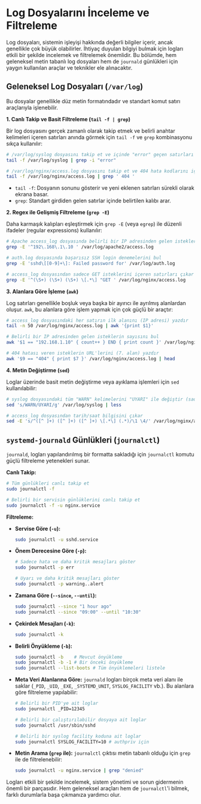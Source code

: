 # Log Dosyalarını İnceleme ve Filtreleme

Log dosyaları, sistemin işleyişi hakkında değerli bilgiler içerir, ancak genellikle çok büyük olabilirler. İhtiyaç duyulan bilgiyi bulmak için logları etkili bir şekilde incelemek ve filtrelemek önemlidir. Bu bölümde, hem geleneksel metin tabanlı log dosyaları hem de `journald` günlükleri için yaygın kullanılan araçlar ve teknikler ele alınacaktır.

## Geleneksel Log Dosyaları (`/var/log`)

Bu dosyalar genellikle düz metin formatındadır ve standart komut satırı araçlarıyla işlenebilir.

**1. Canlı Takip ve Basit Filtreleme (`tail -f | grep`)**

Bir log dosyasını gerçek zamanlı olarak takip etmek ve belirli anahtar kelimeleri içeren satırları anında görmek için `tail -f` ve `grep` kombinasyonu sıkça kullanılır:

```bash
# /var/log/syslog dosyasını takip et ve içinde "error" geçen satırları göster (büyük/küçük harf duyarsız)
tail -f /var/log/syslog | grep -i "error"

# /var/log/nginx/access.log dosyasını takip et ve 404 hata kodlarını içeren satırları göster
tail -f /var/log/nginx/access.log | grep ' 404 ' 
```
*   `tail -f`: Dosyanın sonunu gösterir ve yeni eklenen satırları sürekli olarak ekrana basar.
*   `grep`: Standart girdiden gelen satırlar içinde belirtilen kalıbı arar.

**2. Regex ile Gelişmiş Filtreleme (`grep -E`)**

Daha karmaşık kalıpları eşleştirmek için `grep -E` (veya `egrep`) ile düzenli ifadeler (regular expressions) kullanılır:

```bash
# Apache access_log dosyasında belirli bir IP adresinden gelen istekleri bul
grep -E '^192\.168\.1\.10 ' /var/log/apache2/access.log

# auth.log dosyasında başarısız SSH login denemelerini bul
grep -E 'sshd\[[0-9]+\]: Failed password for' /var/log/auth.log

# access_log dosyasından sadece GET isteklerini içeren satırları çıkar
grep -E '^(\S+) (\S+) (\S+) \[.*\] "GET ' /var/log/nginx/access.log
```

**3. Alanlara Göre İşleme (`awk`)**

Log satırları genellikle boşluk veya başka bir ayırıcı ile ayrılmış alanlardan oluşur. `awk`, bu alanlara göre işlem yapmak için çok güçlü bir araçtır:

```bash
# access_log dosyasındaki her satırın ilk alanını (IP adresi) yazdır
tail -n 50 /var/log/nginx/access.log | awk '{print $1}'

# Belirli bir IP adresinden gelen isteklerin sayısını bul
awk '$1 == "192.168.1.10" { count++ } END { print count }' /var/log/nginx/access.log

# 404 hatası veren isteklerin URL'lerini (7. alan) yazdır
awk '$9 == "404" { print $7 }' /var/log/nginx/access.log | head
```

**4. Metin Değiştirme (`sed`)**

Loglar üzerinde basit metin değiştirme veya ayıklama işlemleri için `sed` kullanılabilir:

```bash
# syslog dosyasındaki tüm "WARN" kelimelerini "UYARI" ile değiştir (sadece ekrana basar)
sed 's/WARN/UYARI/g' /var/log/syslog | less

# access_log dosyasından tarih/saat bilgisini çıkar
sed -E 's/^([^ ]+) ([^ ]+) ([^ ]+) \[.*\] (.*)/\1 \4/' /var/log/nginx/access.log | head
```

## `systemd-journald` Günlükleri (`journalctl`)

`journald`, logları yapılandırılmış bir formatta sakladığı için `journalctl` komutu güçlü filtreleme yetenekleri sunar.

**Canlı Takip:**
```bash
# Tüm günlükleri canlı takip et
sudo journalctl -f

# Belirli bir servisin günlüklerini canlı takip et
sudo journalctl -f -u nginx.service
```

**Filtreleme:**

*   **Servise Göre (`-u`):**
    ```bash
    sudo journalctl -u sshd.service
    ```
*   **Önem Derecesine Göre (`-p`):**
    ```bash
    # Sadece hata ve daha kritik mesajları göster
    sudo journalctl -p err 

    # Uyarı ve daha kritik mesajları göster
    sudo journalctl -p warning..alert 
    ```
*   **Zamana Göre (`--since`, `--until`):**
    ```bash
    sudo journalctl --since "1 hour ago"
    sudo journalctl --since "09:00" --until "10:30"
    ```
*   **Çekirdek Mesajları (`-k`):**
    ```bash
    sudo journalctl -k
    ```
*   **Belirli Önyükleme (`-b`):**
    ```bash
    sudo journalctl -b    # Mevcut önyükleme
    sudo journalctl -b -1 # Bir önceki önyükleme
    sudo journalctl --list-boots # Tüm önyüklemeleri listele
    ```
*   **Meta Veri Alanlarına Göre:** `journald` logları birçok meta veri alanı ile saklar (`_PID`, `_UID`, `_EXE`, `_SYSTEMD_UNIT`, `SYSLOG_FACILITY` vb.). Bu alanlara göre filtreleme yapılabilir:
    ```bash
    # Belirli bir PID'ye ait loglar
    sudo journalctl _PID=12345

    # Belirli bir çalıştırılabilir dosyaya ait loglar
    sudo journalctl /usr/sbin/sshd

    # Belirli bir syslog facility koduna ait loglar
    sudo journalctl SYSLOG_FACILITY=10 # authpriv için
    ```
*   **Metin Arama (`grep` ile):** `journalctl` çıktısı metin tabanlı olduğu için `grep` ile de filtrelenebilir:
    ```bash
    sudo journalctl -u nginx.service | grep "denied"
    ```

Logları etkili bir şekilde incelemek, sistem yönetimi ve sorun gidermenin önemli bir parçasıdır. Hem geleneksel araçları hem de `journalctl`'i bilmek, farklı durumlarla başa çıkmanıza yardımcı olur.
